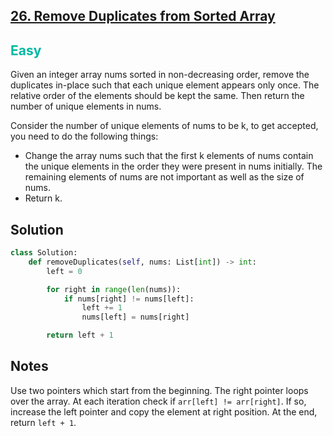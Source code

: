 ## [26. Remove Duplicates from Sorted Array](https://leetcode.com/problems/remove-duplicates-from-sorted-array/)

<h2 style="color:#00b8a3">Easy</h2>
Given an integer array nums sorted in non-decreasing order, remove the duplicates in-place such that each unique element appears only once. The relative order of the elements should be kept the same. Then return the number of unique elements in nums.

Consider the number of unique elements of nums to be k, to get accepted, you need to do the following things:

- Change the array nums such that the first k elements of nums contain the unique elements in the order they were present in nums initially. The remaining elements of nums are not important as well as the size of nums.
- Return k.

## Solution
```python
class Solution:
    def removeDuplicates(self, nums: List[int]) -> int:
        left = 0

        for right in range(len(nums)):
            if nums[right] != nums[left]:
                left += 1
                nums[left] = nums[right]

        return left + 1
```

## Notes
Use two pointers which start from the beginning. The right pointer loops over the array. At each iteration check if `arr[left] != arr[right]`. If so, increase the left pointer and copy the element at right position. At the end, return `left + 1`.

